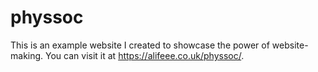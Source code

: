# physsoc
This is an example website I created to showcase the power of website-making. You can visit it at https://alifeee.co.uk/physsoc/.
